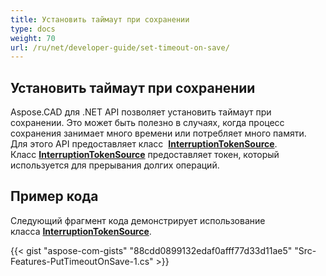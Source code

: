 ```yaml
---
title: Установить таймаут при сохранении
type: docs
weight: 70
url: /ru/net/developer-guide/set-timeout-on-save/
---
```


## **Установить таймаут при сохранении**

Aspose.CAD для .NET API позволяет установить таймаут при сохранении. Это может быть полезно в случаях, когда процесс сохранения занимает много времени или потребляет много памяти. Для этого API предоставляет класс  [**InterruptionTokenSource**](https://reference.aspose.com/cad/net/aspose.cad/interruptiontokensource). Класс [**InterruptionTokenSource**](https://reference.aspose.com/cad/net/aspose.cad/interruptiontokensource) предоставляет токен, который используется для прерывания долгих операций.

## Пример кода

Следующий фрагмент кода демонстрирует использование класса [**InterruptionTokenSource**](https://reference.aspose.com/cad/net/aspose.cad/interruptiontokensource).

{{< gist "aspose-com-gists" "88cdd0899132edaf0afff77d33d11ae5" "Src-Features-PutTimeoutOnSave-1.cs" >}}
